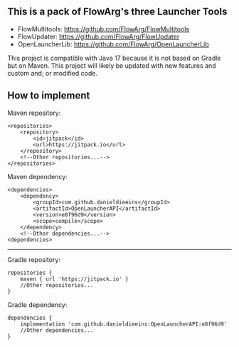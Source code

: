 This is a pack of FlowArg's three Launcher Tools
-

- FlowMultitools: https://github.com/FlowArg/FlowMultitools
- FlowUpdater: https://github.com/FlowArg/FlowUpdater
- OpenLauncherLib: https://github.com/FlowArg/OpenLauncherLib

This project is compatible with Java 17 because it is not based on Gradle but on Maven.
This project will likely be updated with new features and custom and; or modified code.

How to implement
-
Maven repository:
```
<repositories>
    <repository>
        <id>jitpack</id>
        <url>https://jitpack.io</url>
    </repository>
    <!--Other repositories...-->
</repositories>
```
Maven dependency:
```
<dependencies>
    <dependency>
        <groupId>com.github.danieldieeins</groupId>
        <artifactId>OpenLauncherAPI</artifactId>
        <version>e8f96d9</version>
        <scope>compile</scope>
    </dependency>
    <!--Other dependencies...-->
<dependencies>
```
---
Gradle repository:
```
repositories {
    maven { url 'https://jitpack.io' }
    //Other repositories...
}
```
Gradle dependency:
```
dependencies {
    implementation 'com.github.danieldieeins:OpenLauncherAPI:e8f96d9'
    //Other dependencies...
}
```
